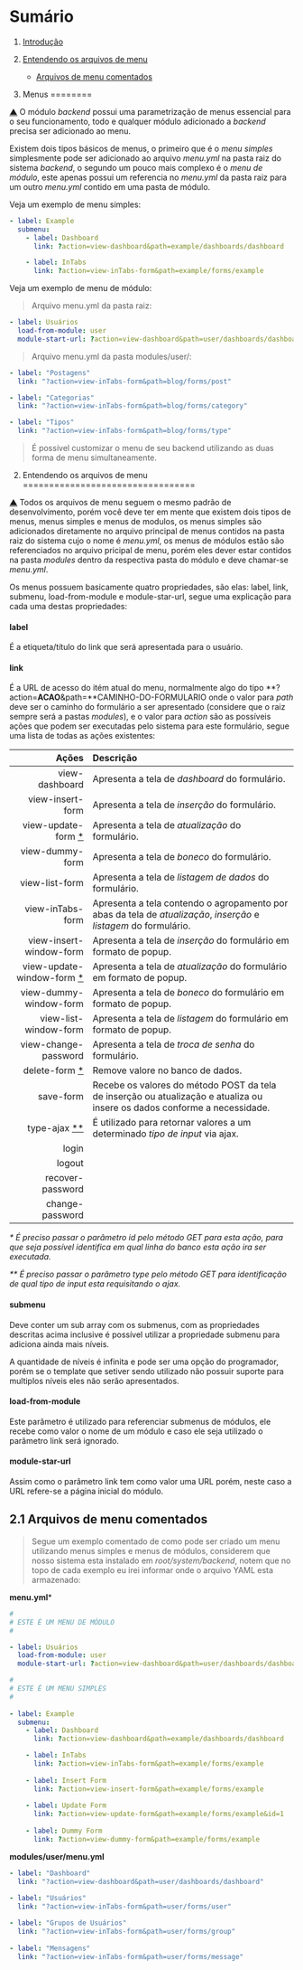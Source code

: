 Sumário                                                                                                                                    <a name="summary"></a>
=======

1. [Introdução](#intro)
2. [Entendendo os arquivos de menu](#menu)
    - [Arquivos de menu comentados](#menu-file)

1. Menus                                                                                                                                   <a name="intro"></a>
========

[▲](#summary) O módulo *backend* possui uma parametrização de menus essencial para
o seu funcionamento, todo e qualquer módulo adicionado a *backend* precisa ser adicionado
ao menu.

Existem dois tipos básicos de menus, o primeiro que é o *menu simples* simplesmente
pode ser adicionado ao arquivo *menu.yml* na pasta raiz do sistema *backend*, o segundo
um pouco mais complexo é o *menu de módulo*, este apenas possui um referencia no 
*menu.yml* da pasta raiz para um outro *menu.yml* contido em uma pasta de módulo.

Veja um exemplo de menu simples:

```yml
- label: Example
  submenu:
    - label: Dashboard
      link: ?action=view-dashboard&path=example/dashboards/dashboard

    - label: InTabs
      link: ?action=view-inTabs-form&path=example/forms/example
````

Veja um exemplo de menu de módulo:

> Arquivo menu.yml da pasta raiz:

```yml
- label: Usuários
  load-from-module: user
  module-start-url: ?action=view-dashboard&path=user/dashboards/dashboard
```

> Arquivo menu.yml da pasta modules/user/:

```yml
- label: "Postagens"
  link: "?action=view-inTabs-form&path=blog/forms/post"

- label: "Categorias"
  link: "?action=view-inTabs-form&path=blog/forms/category"

- label: "Tipos"
  link: "?action=view-inTabs-form&path=blog/forms/type"
```

> É possível customizar o menu de seu backend utilizando as duas forma de menu simultaneamente.


2. Entendendo os arquivos de menu                                                                                                          <a name="menu"></a>
=================================

[▲](#summary) Todos os arquivos de menu seguem o mesmo padrão de desenvolvimento,
porém você deve ter em mente que existem dois tipos de menus, menus simples e menus
de modulos, os menus simples são adicionados diretamente no arquivo principal de 
menus contidos na pasta raiz do sistema cujo o nome é *menu.yml*, os menus de módulos
estão são referenciados no arquivo pricipal de menu, porém eles dever estar contidos
na pasta *modules* dentro da respectiva pasta do módulo e deve chamar-se *menu.yml*.

Os menus possuem basicamente quatro propriedades, são elas: label, link, submenu,
load-from-module e module-star-url, segue uma explicação para cada uma destas propriedades:

#### label

É a etiqueta/título do link que será apresentada para o usuário.

#### link

É a URL de acesso do itém atual do menu, normalmente algo do tipo **?action=**ACAO**&path=**CAMINHO-DO-FORMULARIO
onde o valor para *path* deve ser o caminho do formulário a ser apresentado (considere 
que o raiz sempre será a pastas *modules*), e o valor para *action* são as possíveis 
ações que podem ser executadas pelo sistema para este formulário, segue uma lista
de todas as ações existentes:

| Ações                               | Descrição                                                                                                                 |
| -----------------------------------:|:------------------------------------------------------------------------------------------------------------------------- |
| view-dashboard                      | Apresenta a tela de *dashboard* do formulário.                                                                            |       
| view-insert-form                    | Apresenta a tela de *inserção* do formulário.                                                                             |      
| view-update-form [\*](#cit-1)       | Apresenta a tela de *atualização* do formulário.                                                                          |         
| view-dummy-form                     | Apresenta a tela de *boneco* do formulário.                                                                               |    
| view-list-form                      | Apresenta a tela de *listagem de dados* do formulário.                                                                    |               
| view-inTabs-form                    | Apresenta a tela contendo o agropamento por abas da tela de *atualização*, *inserção* e *listagem* do formulário.         |                                |
| view-insert-window-form             | Apresenta a tela de *inserção* do formulário em formato de popup.                                                         |                          
| view-update-window-form [\*](#cit-1)| Apresenta a tela de *atualização* do formulário em formato de popup.                                                      |
| view-dummy-window-form              | Apresenta a tela de *boneco* do formulário em formato de popup.                                                           |
| view-list-window-form               | Apresenta a tela de *listagem* do formulário em formato de popup.                                                         |
| view-change-password                | Apresenta a tela de *troca de senha* do formulário.                                                                       |
| delete-form [\*](#cit-1)            | Remove valore no banco de dados.                                                                                          |  
| save-form                           | Recebe os valores do método POST da tela de inserção ou atualização e atualiza ou insere os dados conforme a necessidade. | 
| type-ajax [\*\*](#cit-2)            | É utilizado para retornar valores a um determinado *tipo de input* via ajax.                                              |
| login                               |                                                                                                                           |
| logout                              |                                                                                                                           |
| recover-password                    |                                                                                                                           |
| change-password                     |                                                                                                                           |

*<a name="cit-1">
\* É preciso passar o parâmetro *id* pelo método GET para esta ação, para que seja 
possível identifica em qual linha do banco esta ação ira  ser executada.
</a>*

*<a name="cit-2">
\*\* É preciso passar o parâmetro *type* pelo método GET para identificação de qual 
*tipo de input* esta requisitando o ajax.
</a>*

#### submenu

Deve conter um sub array com os submenus, com as propriedades descritas acima inclusive 
é possível utilizar a propriedade submenu para adiciona ainda mais níveis.

A quantidade de níveis é infinita e pode ser uma opção do programador, porém se 
o template que setiver sendo utilizado não possuir suporte para multiplos níveis
eles não serão apresentados.

#### load-from-module

Este parâmetro é utilizado para referenciar submenus de módulos, ele recebe como
valor o nome de um módulo e caso ele seja utilizado o parâmetro link será ignorado.

#### module-star-url

Assim como o parâmetro link tem como valor uma URL porém, neste caso a URL refere-se
a página inicial do módulo.

2.1 Arquivos de menu comentados                                                                                                            <a name="menu-file"></a>
-------------------------------

> Segue um exemplo comentado de como pode ser criado um menu utilizando menus simples
> e menus de módulos, considerem que nosso sistema esta instalado em *root/system/backend*,
> notem que no topo de cada exemplo eu irei informar onde o arquivo YAML esta armazenado:

**menu.yml***
```yml
#
# ESTE É UM MENU DE MÓDULO
#

- label: Usuários
  load-from-module: user
  module-start-url: ?action=view-dashboard&path=user/dashboards/dashboard

#
# ESTE É UM MENU SIMPLES
#
  
- label: Example
  submenu:
    - label: Dashboard
      link: ?action=view-dashboard&path=example/dashboards/dashboard

    - label: InTabs
      link: ?action=view-inTabs-form&path=example/forms/example
      
    - label: Insert Form
      link: ?action=view-insert-form&path=example/forms/example      
      
    - label: Update Form
      link: ?action=view-update-form&path=example/forms/example&id=1
      
    - label: Dummy Form
      link: ?action=view-dummy-form&path=example/forms/example
```

**modules/user/menu.yml**
```yml
- label: "Dashboard"
  link: "?action=view-dashboard&path=user/dashboards/dashboard"
  
- label: "Usuários"
  link: "?action=view-inTabs-form&path=user/forms/user"

- label: "Grupos de Usuários"
  link: "?action=view-inTabs-form&path=user/forms/group"
  
- label: "Mensagens"
  link: "?action=view-inTabs-form&path=user/forms/message"
```